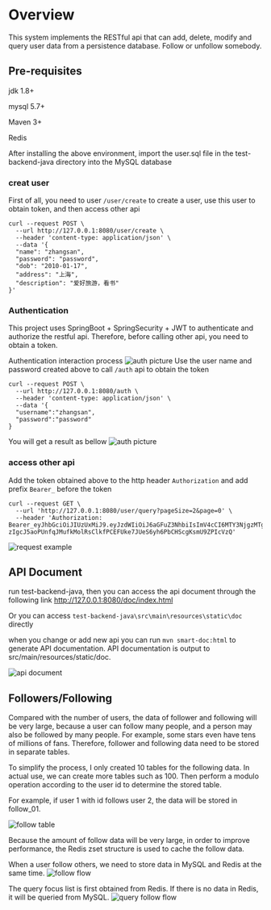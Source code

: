 # Overview
This system implements the RESTful api that can add, delete, modify and query user data from a persistence database. Follow or unfollow somebody.

## Pre-requisites
jdk 1.8+

mysql 5.7+

Maven 3+

Redis

After installing the above environment, import the user.sql file in the test-backend-java directory into the MySQL database

### creat user
First of all, you need to user ``/user/create`` to create a user, use this user to obtain token, and then access other api
```
curl --request POST \
  --url http://127.0.0.1:8080/user/create \
  --header 'content-type: application/json' \
  --data '{
  "name": "zhangsan",
  "password": "password",
  "dob": "2010-01-17",
  "address": "上海",
  "description": "爱好旅游，看书"
}'
```

### Authentication
This project uses SpringBoot + SpringSecurity + JWT to authenticate and authorize the restful api.
Therefore, before calling other api, you need to obtain a token.

Authentication interaction process
![auth picture](images/interactive_process.png)
Use the user name and password created above to call `/auth` api to obtain the token
```
curl --request POST \
  --url http://127.0.0.1:8080/auth \
  --header 'content-type: application/json' \
  --data '{
  "username":"zhangsan",
  "password":"password"
}
```

You will get a result as bellow
![auth picture](images/auth.png)

### access other api
Add the token obtained above to the http header `Authorization` and add prefix `Bearer_` before the token
```
curl --request GET \
  --url 'http://127.0.0.1:8080/user/query?pageSize=2&page=0' \
  --header 'Authorization: Bearer_eyJhbGciOiJIUzUxMiJ9.eyJzdWIiOiJ6aGFuZ3NhbiIsImV4cCI6MTY3NjgzMTgzMSwiaWF0IjoxNjc2ODEzODMxfQ.IfRHPQqogdR5xoM7X6qTEfb-zIgcJ5aoPUnfqJMufkMolRsClkfPCEFUke7JUeS6yh6PbCHScgKsmU9ZPIcVzQ'
```

![request example](images/request.png)

## API Document
run test-backend-java, then you can access the api document through the following link
http://127.0.0.1:8080/doc/index.html

Or you can access `test-backend-java\src\main\resources\static\doc` directly

when you change or add new api you can run `mvn smart-doc:html` to generate API documentation.
API documentation is output to src/main/resources/static/doc.

![api document](images/api_document.png)

## Followers/Following 
Compared with the number of users, the data of follower and following will be very large, because a user can follow many people, and a person may also be followed by many people. For example, some stars even have tens of millions of fans.
Therefore, follower and following data need to be stored in separate tables.

To simplify the process, I only created 10 tables for the following data. In actual use, we can create more tables such as 100. Then perform a modulo operation according to the user id to determine the stored table.

For example, if user 1 with id follows user 2, the data will be stored in follow_01.

![follow table](images/tables.png)

Because the amount of follow data will be very large, in order to improve performance, the Redis zset structure is used to cache the follow data. 

When a user follow others, we need to store data in MySQL and Redis at the same time.
![follow flow](images/follow_flow.png)

The query focus list is first obtained from Redis. If there is no data in Redis, it will be queried from MySQL.
![query follow flow](images/query_follow_flow.png)

